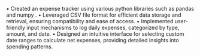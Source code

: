 • Created an expense tracker using various python libraries such as pandas and numpy .
• Leveraged CSV file format for efficient data storage and retrieval, ensuring compatibility and ease of access.
• Implemented user-friendly input mechanisms to log daily expenses, categorized by type, amount, and date.
• Designed an intuitive interface for selecting custom date ranges to calculate net expenses, providing detailed insights into spending patterns.
